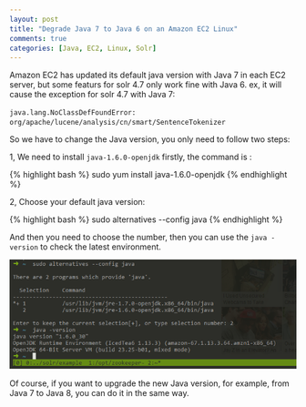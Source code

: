 ```yaml
---
layout: post
title: "Degrade Java 7 to Java 6 on an Amazon EC2 Linux"
comments: true
categories: [Java, EC2, Linux, Solr] 
---
```

Amazon EC2 has updated its default java version with Java 7 in each EC2 server, but some featurs for solr 4.7 only work fine with Java 6.
ex, it will cause the exception for solr 4.7 with Java 7:

`java.lang.NoClassDefFoundError: org/apache/lucene/analysis/cn/smart/SentenceTokenizer`

So we have to change the Java version, you only need to follow two steps:

1, We need to install `java-1.6.0-openjdk` firstly, the command is :

{% highlight bash %}
sudo yum install java-1.6.0-openjdk
{% endhighlight %}

2, Choose your default java version:

{% highlight bash %}
sudo alternatives --config java
{% endhighlight %}

And then you need to choose the number, then you can use the `java -version` to check the latest environment.

![sudo-alternatives-config-java.png](/assets/img/posts/sudo-alternatives-config-java.png "sudo alternatives --config java")

Of course, if you want to upgrade the new Java version, for example, from Java 7 to Java 8, you can do it in the same way.
